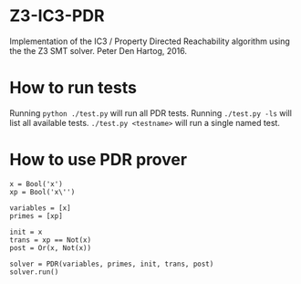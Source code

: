 # Z3-IC3-PDR
Implementation of the IC3 / Property Directed Reachability algorithm using the the Z3 SMT solver.
Peter Den Hartog, 2016.  

# How to run tests
Running `python ./test.py` will run all PDR tests. Running `./test.py -ls` will list all available tests.
`./test.py <testname>` will run a single named test.

# How to use PDR prover
```
x = Bool('x')
xp = Bool('x\'')

variables = [x]
primes = [xp]

init = x
trans = xp == Not(x)
post = Or(x, Not(x))

solver = PDR(variables, primes, init, trans, post)
solver.run()
```